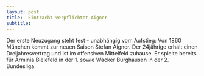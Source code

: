 ```yaml
---
layout: post
title:  Eintracht verpflichtet Aigner
subtitle:  
---
```


Der erste Neuzugang steht fest - unabhängig vom Aufstieg: Von 1860 München kommt zur neuen Saison Stefan Aigner. Der 24jährige erhält einen Dreijahresvertrag und ist im offensiven Mittelfeld zuhause. Er spielte bereits für Arminia Bielefeld in der 1. sowie Wacker Burghausen in der 2. Bundesliga.


